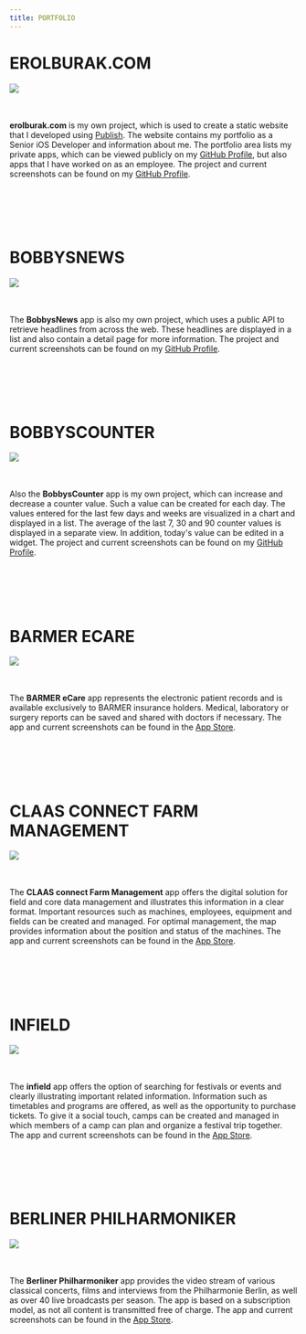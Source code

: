 ```yaml
---
title: PORTFOLIO
---
```


<div class="wrapper-portfolio-header">
    <h1>EROLBURAK.COM</h1>
    <div class="wrapper-links-right">
        <a href="https://github.com/erolburak/erolburak.com" target="_blank" class="wrapper-link-image-portfolio">
            <img src="/resources/github.svg" class="link-image-portfolio-header">
        </a>
    </div>
</div>
<br></br>
<p><b>erolburak.com</b> is my own project, which is used to create a static website that I developed using <a href="https://github.com/JohnSundell/Publish" target="_blank">Publish</a>. The website contains my portfolio as a Senior iOS Developer and information about me. The portfolio area lists my private apps, which can be viewed publicly on my <a href="https://github.com/erolburak" target="_blank">GitHub Profile</a>, but also apps that I have worked on as an employee. The project and current screenshots can be found on my <a href="https://github.com/erolburak/erolburak.com" target="_blank">GitHub Profile</a>.</p>
<br></br>
<br></br>
<div class="wrapper-portfolio-header">
    <h1>BOBBYSNEWS</h1>
    <div class="wrapper-links-right">
        <a href="https://github.com/erolburak/bobbysnews" target="_blank" class="wrapper-link-image-portfolio">
            <img src="/resources/github.svg" class="link-image-portfolio-header">
        </a>
    </div>
</div>
<br></br>
<p>The <b>BobbysNews</b> app is also my own project, which uses a public API to retrieve headlines from across the web. These headlines are displayed in a list and also contain a detail page for more information. The project and current screenshots can be found on my <a href="https://github.com/erolburak/bobbysnews" target="_blank">GitHub Profile</a>.</p>
<br></br>
<br></br>
<div class="wrapper-portfolio-header">
    <h1>BOBBYSCOUNTER</h1>
    <div class="wrapper-links-right">
        <a href="https://github.com/erolburak/bobbyscounter" target="_blank" class="wrapper-link-image-portfolio">
            <img src="/resources/github.svg" class="link-image-portfolio-header">
        </a>
    </div>
</div>
<br></br>
<p>Also the <b>BobbysCounter</b> app is my own project, which can increase and decrease a counter value. Such a value can be created for each day. The values entered for the last few days and weeks are visualized in a chart and displayed in a list. The average of the last 7, 30 and 90 counter values is displayed in a separate view. In addition, today's value can be edited in a widget. The project and current screenshots can be found on my <a href="https://github.com/erolburak/bobbyscounter" target="_blank">GitHub Profile</a>.</p>
<br></br>
<br></br>
<div class="wrapper-portfolio-header">
    <h1>BARMER ECARE</h1>
    <div class="wrapper-links-right">
        <a href="https://apps.apple.com/us/app/barmer-ecare/id1509460198" target="_blank" class="wrapper-link-image-portfolio">
            <img src="/resources/appstore.svg" class="link-image-portfolio-header">
        </a>
    </div>
</div>
<br></br>
<p>The <b>BARMER eCare</b> app represents the electronic patient records and is available exclusively to BARMER insurance holders. Medical, laboratory or surgery reports can be saved and shared with doctors if necessary. The app and current screenshots can be found in the <a href="https://apps.apple.com/us/app/barmer-ecare/id1509460198" target="_blank">App Store</a>.</p>
<br></br>
<br></br>
<div class="wrapper-portfolio-header">
    <h1>CLAAS CONNECT FARM MANAGEMENT</h1>
    <div class="wrapper-links-right">
        <a href="https://apps.apple.com/us/app/claas-connect-farm-management/id6475955826" target="_blank" class="wrapper-link-image-portfolio">
            <img src="/resources/appstore.svg" class="link-image-portfolio-header">
        </a>
    </div>
</div>
<br></br>
<p>The <b>CLAAS connect Farm Management</b> app offers the digital solution for field and core data management and illustrates this information in a clear format. Important resources such as machines, employees, equipment and fields can be created and managed. For optimal management, the map provides information about the position and status of the machines. The app and current screenshots can be found in the <a href="https://apps.apple.com/us/app/claas-connect-farm-management/id6475955826" target="_blank">App Store</a>.</p>
<br></br>
<br></br>
<div class="wrapper-portfolio-header">
    <h1>INFIELD</h1>
    <div class="wrapper-links-right">
        <a href="https://apps.apple.com/us/app/infield-ehem-festivalcamp/id1577521278" target="_blank" class="wrapper-link-image-portfolio">
            <img src="/resources/appstore.svg" class="link-image-portfolio-header">
        </a>
    </div>
</div>
<br></br>
<p>The <b>infield</b> app offers the option of searching for festivals or events and clearly illustrating important related information. Information such as timetables and programs are offered, as well as the opportunity to purchase tickets. To give it a social touch, camps can be created and managed in which members of a camp can plan and organize a festival trip together. The app and current screenshots can be found in the <a href="https://apps.apple.com/us/app/infield-ehem-festivalcamp/id1577521278" target="_blank">App Store</a>.</p>
<br></br>
<br></br>
<div class="wrapper-portfolio-header">
    <h1>BERLINER PHILHARMONIKER</h1>
    <div class="wrapper-links-right">
        <a href="https://apps.apple.com/us/app/berliner-philharmoniker/id554616591" target="_blank" class="wrapper-link-image-portfolio">
            <img src="/resources/appstore.svg" class="link-image-portfolio-header">
        </a>
    </div>
</div>
<br></br>
<p>The <b>Berliner Philharmoniker</b> app provides the video stream of various classical concerts, films and interviews from the Philharmonie Berlin, as well as over 40 live broadcasts per season. The app is based on a subscription model, as not all content is transmitted free of charge. The app and current screenshots can be found in the <a href="https://apps.apple.com/us/app/berliner-philharmoniker/id554616591" target="_blank">App Store</a>.</p>
<br></br>
<br></br>
<footer id="year"></footer>
<script src="/resources/setYear.js"></script>
